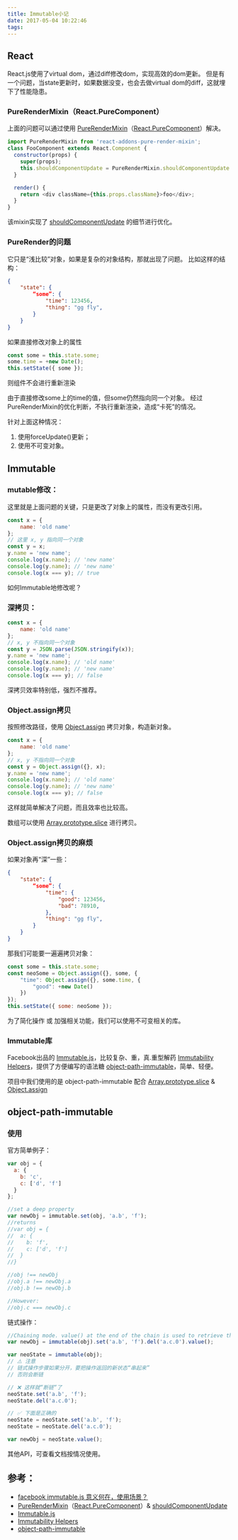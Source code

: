 ```yaml
---
title: Immutable小记
date: 2017-05-04 10:22:46
tags:
---
```


## React
React.js使用了virtual dom，通过diff修改dom，实现高效的dom更新。
但是有一个问题，当state更新时，如果数据没变，也会去做virtual dom的diff，这就埋下了性能隐患。

### PureRenderMixin（React.PureComponent）
上面的问题可以通过使用 [PureRenderMixin]（[React.PureComponent]）解决。
```javascript
import PureRenderMixin from 'react-addons-pure-render-mixin';
class FooComponent extends React.Component {
  constructor(props) {
    super(props);
    this.shouldComponentUpdate = PureRenderMixin.shouldComponentUpdate.bind(this);
  }

  render() {
    return <div className={this.props.className}>foo</div>;
  }
}
```
该mixin实现了 [shouldComponentUpdate] 的细节进行优化。

### PureRender的问题
它只是“浅比较”对象，如果是复杂的对象结构，那就出现了问题。
比如这样的结构：
```json
{
	"state": {
		“some”: {
			"time": 123456,
			"thing": "gg fly",
		}
	}
}
```

如果直接修改对象上的属性
```javascript
const some = this.state.some;
some.time = +new Date();
this.setState({ some });
```
则组件不会进行重新渲染

由于直接修改some上的time的值，但some仍然指向同一个对象。
经过PureRenderMixin的优化判断，不执行重新渲染，造成“卡死”的情况。

针对上面这种情况：
1. 使用forceUpdate()更新；
2. 使用不可变对象。

## Immutable
### mutable修改：
这里就是上面问题的关键，只是更改了对象上的属性，而没有更改引用。
```javascript
const x = {
	name: 'old name'
};
// 这里 x, y 指向同一个对象
const y = x;
y.name = 'new name';
console.log(x.name); // 'new name'
console.log(y.name); // 'new name'
console.log(x === y); // true
```

如何Immutable地修改呢？

### 深拷贝：
```javascript
const x = {
	name: 'old name'
};
// x, y 不指向同一个对象
const y = JSON.parse(JSON.stringify(x));
y.name = 'new name';
console.log(x.name); // 'old name'
console.log(y.name); // 'new name'
console.log(x === y); // false
```
深拷贝效率特别低，强烈不推荐。

### Object.assign拷贝
按照修改路径，使用 [Object.assign] 拷贝对象，构造新对象。
```javascript
const x = {
	name: 'old name'
};
// x, y 不指向同一个对象
const y = Object.assign({}, x);
y.name = 'new name';
console.log(x.name); // 'old name'
console.log(y.name); // 'new name'
console.log(x === y); // false
```
这样就简单解决了问题，而且效率也比较高。

数组可以使用 [Array.prototype.slice] 进行拷贝。

### Object.assign拷贝的麻烦
如果对象再“深”一些：
```json
{
	"state": {
		“some”: {
			"time": {
				"good": 123456,
				"bad": 78910,
			},
			"thing": "gg fly",
		}
	}
}
```

那我们可能要一遍遍拷贝对象：
```javascript
const some = this.state.some;
const neoSome = Object.assign({}, some, {
	"time": Object.assign({}, some.time, {
		"good": +new Date()
	})
});
this.setState({ some: neoSome });
```

为了简化操作 或 加强相关功能，我们可以使用不可变相关的库。

### Immutable库
Facebook出品的 [Immutable.js]，比较复杂、重，真.重型解药
[Immutability Helpers]，提供了方便编写的语法糖
[object-path-immutable]，简单、轻便。

项目中我们使用的是 object-path-immutable 配合 [Array.prototype.slice] & [Object.assign]

## object-path-immutable
### 使用
官方简单例子：
```javascript
var obj = {
  a: {
    b: 'c',
    c: ['d', 'f']
  }
};

//set a deep property
var newObj = immutable.set(obj, 'a.b', 'f');
//returns
//var obj = {
//  a: {
//    b: 'f',
//    c: ['d', 'f']
//  }
//}

//obj !== newObj
//obj.a !== newObj.a
//obj.b !== newObj.b

//However:
//obj.c === newObj.c
```

链式操作：
```javascript
//Chaining mode. value() at the end of the chain is used to retrieve the resulting object
var newObj = immutable(obj).set('a.b', 'f').del('a.c.0').value();

var neoState = immutable(obj);
// ⚠️ 注意
// 链式操作步骤如果分开，要把操作返回的新状态“串起来”
// 否则会断链

// ❌ 这样就“断链“了
neoState.set('a.b', 'f');
neoState.del('a.c.0');

// ✅ 下面是正确的 
neoState = neoState.set('a.b', 'f');
neoState = neoState.del('a.c.0');

var newObj = neoState.value();
```

其他API，可查看文档按情况使用。

## 参考： 
* [facebook immutable.js 意义何在，使用场景？](https://www.zhihu.com/question/28016223/answer/50292748)
* [PureRenderMixin]（[React.PureComponent]）& [shouldComponentUpdate]
* [Immutable.js]
* [Immutability Helpers]
* [object-path-immutable]

[shouldComponentUpdate]: https://facebook.github.io/react/docs/react-component.html#shouldcomponentupdate
[PureRenderMixin]: https://link.zhihu.com/?target=http%3A//facebook.github.io/react/docs/pure-render-mixin.html
 [React.PureComponent]: https://facebook.github.io/react/docs/react-api.html#react.purecomponent
[Object.assign]: https://developer.mozilla.org/zh-CN/docs/Web/JavaScript/Reference/Global_Objects/Object/assign
[Array.prototype.slice]: https://developer.mozilla.org/zh-CN/docs/Web/JavaScript/Reference/Global_Objects/Array/slice
[object-path-immutable]: https://github.com/mariocasciaro/object-path-immutable
[Immutability Helpers]: https://facebook.github.io/react/docs/update.html
[Immutable.js]: http://facebook.github.io/immutable-js/
